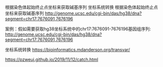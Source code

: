 
根据染色体起始终止点坐标来获取碱基序列
坐标系统转换
根据染色体起始终止点坐标来获取碱基序列
http://genome.ucsc.edu/cgi-bin/das/hg38/dna?segment=chr17:7676091,7676196


案例：假如需要获取hg38坐标系统中的chr17:7676091-7676196基因组序列:
http://genome.ucsc.edu/cgi-bin/das/hg38/dna?segment=chr17:7676091,7676196

坐标系统转换
https://bioinformatics.mdanderson.org/transvar/


https://pzweuj.github.io/2019/11/12/catch.html
